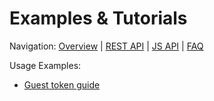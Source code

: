 # Examples & Tutorials

Navigation: [Overview](overview.md) | [REST API](api/rest/README.md) | [JS API](api/js/README.md) | [FAQ](faq.md)

Usage Examples:  

- [Guest token guide](examples/guest_token_guide.md)